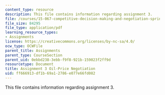 ```yaml
---
content_type: resource
description: This file contains information regarding assignment 3.
file: /courses/15-067-competitive-decision-making-and-negotiation-spring-2011/ff666913df1b69a12786e077e66fd082_MIT15_067S11_assgn03.pdf
file_size: 84295
file_type: application/pdf
learning_resource_types:
- Assignments
license: https://creativecommons.org/licenses/by-nc-sa/4.0/
ocw_type: OCWFile
parent_title: Assignments
parent_type: CourseSection
parent_uid: 0ebbd238-3ebb-f9f8-921b-159023f2ff9d
resourcetype: Document
title: Assignment 3 Oil-Price Negotiation
uid: ff666913-df1b-69a1-2786-e077e66fd082
---
```

This file contains information regarding assignment 3.